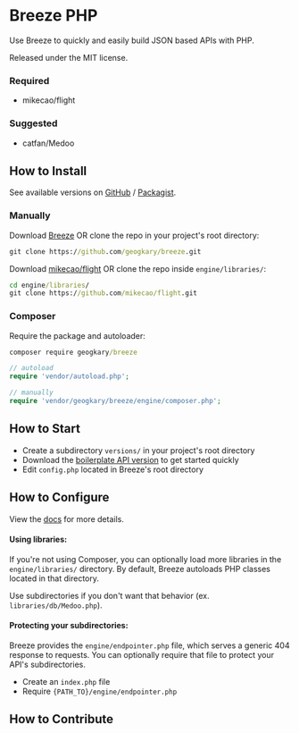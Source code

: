 # Breeze PHP

Use Breeze to quickly and easily build JSON based APIs with PHP.

Released under the MIT license.

### Required

- mikecao/flight

### Suggested

- catfan/Medoo

## How to Install

See available versions on [GitHub](...) / [Packagist](...).

### Manually

Download [Breeze](https://github.com/geogkary/breeze/archive/master.zip) OR clone the repo in your project's root directory:

```cmd
git clone https://github.com/geogkary/breeze.git
```

Download [mikecao/flight](...) OR clone the repo inside `engine/libraries/`:

```cmd
cd engine/libraries/
git clone https://github.com/mikecao/flight.git
```

### Composer

Require the package and autoloader:

```cmd
composer require geogkary/breeze
```

```php
// autoload
require 'vendor/autoload.php';

// manually
require 'vendor/geogkary/breeze/engine/composer.php';
```

## How to Start

- Create a subdirectory `versions/` in your project's root directory
- Download the [boilerplate API version](https://github.com/geogkary/breeze/archive/boilerplate.zip) to get started quickly
- Edit `config.php` located in Breeze's root directory

## How to Configure

View the [docs](https://breezephp.com/docs) for more details.

#### Using libraries:

If you're not using Composer, you can optionally load more libraries in the `engine/libraries/` directory. By default, Breeze autoloads PHP classes located in that directory.

Use subdirectories if you don't want that behavior (ex. `libraries/db/Medoo.php`).

#### Protecting your subdirectories:

Breeze provides the `engine/endpointer.php` file, which serves a generic 404 response to requests. You can optionally require that file to protect your API's subdirectories.

- Create an `index.php` file
- Require `{PATH_TO}/engine/endpointer.php`

## How to Contribute
